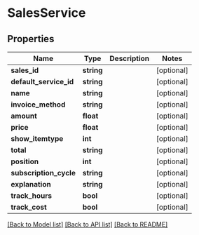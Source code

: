 # SalesService

## Properties
Name | Type | Description | Notes
------------ | ------------- | ------------- | -------------
**sales_id** | **string** |  | [optional] 
**default_service_id** | **string** |  | [optional] 
**name** | **string** |  | [optional] 
**invoice_method** | **string** |  | [optional] 
**amount** | **float** |  | [optional] 
**price** | **float** |  | [optional] 
**show_itemtype** | **int** |  | [optional] 
**total** | **string** |  | [optional] 
**position** | **int** |  | [optional] 
**subscription_cycle** | **string** |  | [optional] 
**explanation** | **string** |  | [optional] 
**track_hours** | **bool** |  | [optional] 
**track_cost** | **bool** |  | [optional] 

[[Back to Model list]](../README.md#documentation-for-models) [[Back to API list]](../README.md#documentation-for-api-endpoints) [[Back to README]](../README.md)


